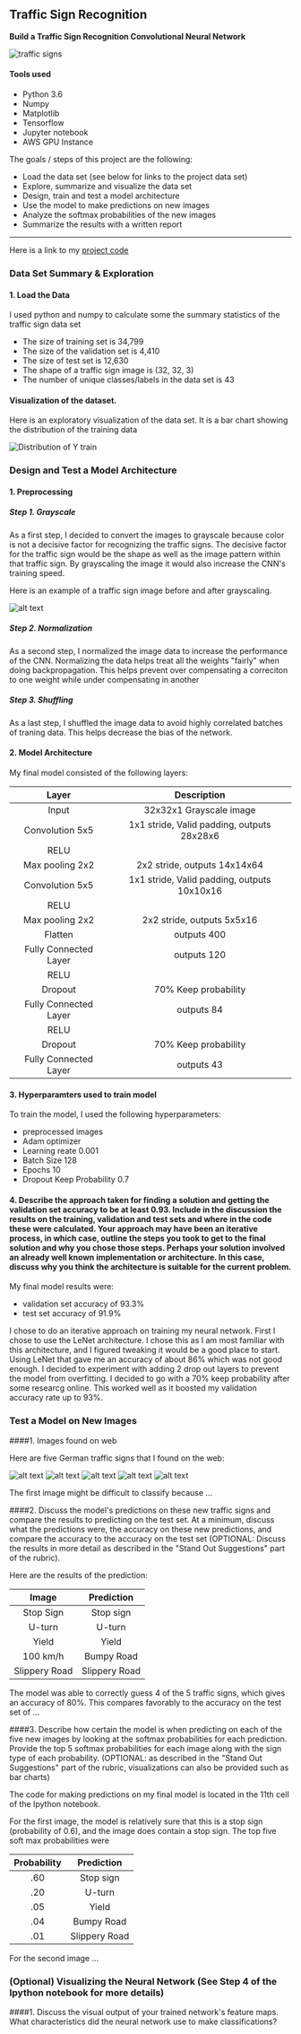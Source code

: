 **Traffic Sign Recognition**
---
[//]: # (Image References)

[image1]: ./ReadMe_images/Distribution_y_train.png "Distribution of Y train"
[image2]: ./ReadMe_images/Distribution_y_validation.png "Distribution of Y validation"
[image3]: ./ReadMe_images/Distribution_y_test.png "Distribution of Y test"
[image4]: ./ReadMe_images/trafficsigns.png "traffic signs"
[image5]: ./ReadMe_images/5_gray.png "grayscale"
[image6]: ./web_images/1.png "1"
[image7]: ./web_images/2.png "2"
[image8]: ./web_images/3.png "3"
[image9]: ./web_images/4.png "4"
[image10]: ./web_images/5.png "5"

**Build a Traffic Sign Recognition Convolutional Neural Network**

![traffic signs][image4]

#### Tools used
* Python 3.6
* Numpy
* Matplotlib
* Tensorflow
* Jupyter notebook
* AWS GPU Instance

The goals / steps of this project are the following:
* Load the data set (see below for links to the project data set)
* Explore, summarize and visualize the data set
* Design, train and test a model architecture
* Use the model to make predictions on new images
* Analyze the softmax probabilities of the new images
* Summarize the results with a written report

---
Here is a link to my [project code](https://github.com/Mn0491/Traffic_Sign_Classifier_Convolutional_Neural_Network/blob/master/Traffic_Sign_Classifier.ipynb)

### Data Set Summary & Exploration

#### 1. Load the Data

I used python and numpy to calculate some the summary statistics of the traffic sign data set

* The size of training set is 34,799
* The size of the validation set is 4,410
* The size of test set is 12,630
* The shape of a traffic sign image is (32, 32, 3)
* The number of unique classes/labels in the data set is 43

#### Visualization of the dataset.

Here is an exploratory visualization of the data set. It is a bar chart showing the distribution of the training data

![Distribution of Y train][image1]

### Design and Test a Model Architecture

#### 1. Preprocessing
##### Step 1. Grayscale

As a first step, I decided to convert the images to grayscale because color is not a decisive factor for recognizing the traffic signs. The decisive factor for the traffic sign would be the shape as well as the image pattern within that traffic sign. By grayscaling the image it would also increase the CNN's training speed.   

Here is an example of a traffic sign image before and after grayscaling.

![alt text][image5]

##### Step 2. Normalization

As a second step, I normalized the image data to increase the performance of the CNN. Normalizing the data helps treat all the weights "fairly" when doing backpropagation. This helps prevent over compensating a correciton to one weight while under compensating in another

##### Step 3. Shuffling

As a last step, I shuffled the image data to avoid highly correlated batches of traning data. This helps decrease the bias of the network.  

#### 2. Model Architecture

My final model consisted of the following layers:

| Layer         		      |     Description	        					                 | 
|:---------------------:|:---------------------------------------------:| 
| Input         		      | 32x32x1 Grayscale image   							             | 
| Convolution 5x5     	 | 1x1 stride, Valid padding, outputs 28x28x6 	  |
| RELU					             |											                                   	|
| Max pooling	2x2      	| 2x2 stride,  outputs 14x14x64 				|
| Convolution 5x5	      | 1x1 stride, Valid padding, outputs 10x10x16 	|
| RELU					             |												            |
| Max pooling	2x2      	| 2x2 stride,  outputs 5x5x16 				|
| Flatten               | outputs 400        									      |
|	Fully Connected Layer	|	outputs 120											|
| RELU					             |												            |
|	Dropout              	|	70% Keep probability											|
|	Fully Connected Layer	|	outputs 84											|
| RELU					             |												            |
|	Dropout              	|	70% Keep probability											|
|	Fully Connected Layer	|	outputs 43											|


#### 3. Hyperparamters used to train model

To train the model, I used the following hyperparameters:
* preprocessed images
* Adam optimizer 
* Learning reate 0.001
* Batch Size 128
* Epochs 10
* Dropout Keep Probability 0.7

#### 4. Describe the approach taken for finding a solution and getting the validation set accuracy to be at least 0.93. Include in the discussion the results on the training, validation and test sets and where in the code these were calculated. Your approach may have been an iterative process, in which case, outline the steps you took to get to the final solution and why you chose those steps. Perhaps your solution involved an already well known implementation or architecture. In this case, discuss why you think the architecture is suitable for the current problem.

My final model results were:
* validation set accuracy of 93.3%
* test set accuracy of 91.9%

I chose to do an iterative approach on training my neural network. First I chose to use the LeNet architecture. I chose this as I am most familiar with this architecture, and I figured tweaking it would be a good place to start. Using LeNet that gave me an accuracy of about 86% which was not good enough. I decided to experiment with adding 2 drop out layers to prevent the model from overfitting. I decided to go with a 70% keep probability after some researcg online. This worked well as it boosted my validation accuracy rate up to 93%. 
 
### Test a Model on New Images

####1. Images found on web

Here are five German traffic signs that I found on the web:

![alt text][image6] ![alt text][image7] ![alt text][image8] 
![alt text][image9] ![alt text][image10]

The first image might be difficult to classify because ...

####2. Discuss the model's predictions on these new traffic signs and compare the results to predicting on the test set. At a minimum, discuss what the predictions were, the accuracy on these new predictions, and compare the accuracy to the accuracy on the test set (OPTIONAL: Discuss the results in more detail as described in the "Stand Out Suggestions" part of the rubric).

Here are the results of the prediction:

| Image			        |     Prediction	        					| 
|:---------------------:|:---------------------------------------------:| 
| Stop Sign      		| Stop sign   									| 
| U-turn     			| U-turn 										|
| Yield					| Yield											|
| 100 km/h	      		| Bumpy Road					 				|
| Slippery Road			| Slippery Road      							|


The model was able to correctly guess 4 of the 5 traffic signs, which gives an accuracy of 80%. This compares favorably to the accuracy on the test set of ...

####3. Describe how certain the model is when predicting on each of the five new images by looking at the softmax probabilities for each prediction. Provide the top 5 softmax probabilities for each image along with the sign type of each probability. (OPTIONAL: as described in the "Stand Out Suggestions" part of the rubric, visualizations can also be provided such as bar charts)

The code for making predictions on my final model is located in the 11th cell of the Ipython notebook.

For the first image, the model is relatively sure that this is a stop sign (probability of 0.6), and the image does contain a stop sign. The top five soft max probabilities were

| Probability         	|     Prediction	        					| 
|:---------------------:|:---------------------------------------------:| 
| .60         			| Stop sign   									| 
| .20     				| U-turn 										|
| .05					| Yield											|
| .04	      			| Bumpy Road					 				|
| .01				    | Slippery Road      							|


For the second image ... 

### (Optional) Visualizing the Neural Network (See Step 4 of the Ipython notebook for more details)
####1. Discuss the visual output of your trained network's feature maps. What characteristics did the neural network use to make classifications?
